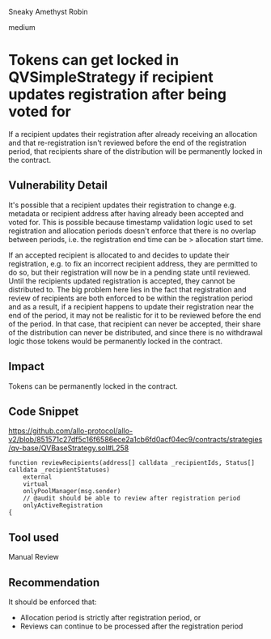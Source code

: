 Sneaky Amethyst Robin

medium

# Tokens can get locked in QVSimpleStrategy if recipient updates registration after being voted for

If a recipient updates their registration after already receiving an allocation and that re-registration isn't reviewed before the end of the registration period, that recipients share of the distribution will be permanently locked in the contract.

## Vulnerability Detail

It's possible that a recipient updates their registration to change e.g. metadata or recipient address after having already been accepted and voted for. This is possible because timestamp validation logic used to set registration and allocation periods doesn't enforce that there is no overlap between periods, i.e. the registration end time can be > allocation start time. 

If an accepted recipient is allocated to and decides to update their registration, e.g. to fix an incorrect recipient address, they are permitted to do so, but their registration will now be in a pending state until reviewed. Until the recipients updated registration is accepted, they cannot be distributed to. The big problem here lies in the fact that registration and review of recipients are both enforced to be within the registration period and as a result, if a recipient happens to update their registration near the end of the period, it may not be realistic for it to be reviewed before the end of the period. In that case, that recipient can never be accepted, their share of the distribution can never be distributed, and since there is no withdrawal logic those tokens would be permanently locked in the contract.

## Impact

Tokens can be permanently locked in the contract.

## Code Snippet

https://github.com/allo-protocol/allo-v2/blob/851571c27df5c16f6586ece2a1cb6fd0acf04ec9/contracts/strategies/qv-base/QVBaseStrategy.sol#L258
```solidity
function reviewRecipients(address[] calldata _recipientIds, Status[] calldata _recipientStatuses)
    external
    virtual
    onlyPoolManager(msg.sender)
    // @audit should be able to review after registration period
    onlyActiveRegistration
{
```

## Tool used

Manual Review

## Recommendation

It should be enforced that:
- Allocation period is strictly after registration period, or
- Reviews can continue to be processed after the registration period